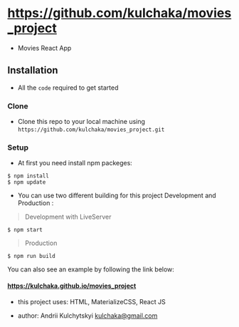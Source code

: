# https://github.com/kulchaka/movies_project

- Movies React App

## Installation

- All the `code` required to get started

### Clone

- Clone this repo to your local machine using `https://github.com/kulchaka/movies_project.git`

### Setup

- At first you need install npm packeges:

```shell
$ npm install
$ npm update
```

- You can use two different building for this project Development and Production :

> Development with LiveServer

```shell
$ npm start
```

> Production

```shell
$ npm run build
```

You can also see an example by following the link below:

#### https://kulchaka.github.io/movies_project

- this project uses: HTML, MaterializeCSS, React JS

- author: Andrii Kulchytskyi <kulchaka@gmail.com>

